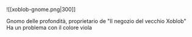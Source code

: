 ![[xoblob-gnome.png|300]]

Gnomo delle profondità, proprietario de "Il negozio del vecchio Xoblob"  
Ha un problema con il colore viola
